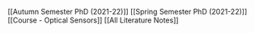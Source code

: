 [[Autumn Semester PhD (2021-22)]]
[[Spring Semester PhD (2021-22)]]
[[Course - Optical Sensors]]
[[All Literature Notes]]
